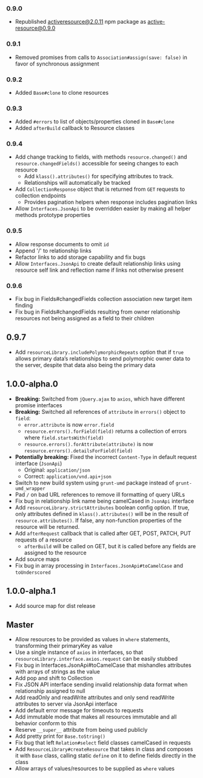 ### 0.9.0

* Republished activeresource@2.0.11 npm package as active-resource@0.9.0

### 0.9.1

* Removed promises from calls to `Association#assign(save: false)` in favor of synchronous assignment

### 0.9.2

* Added `Base#clone` to clone resources

### 0.9.3

* Added `#errors` to list of objects/properties cloned in `Base#clone`
* Added `afterBuild` callback to Resource classes

### 0.9.4

* Add change tracking to fields, with methods `resource.changed()` and `resource.changedFields()` accessible for seeing
changes to each resource
  * Add `klass().attributes()` for specifying attributes to track.
  * Relationships will automatically be tracked
* Add `CollectionResponse` object that is returned from `GET` requests to collection endpoints
  * Provides pagination helpers when response includes pagination links
* Allow `Interfaces.JsonApi` to be overridden easier by making all helper methods prototype properties

### 0.9.5

* Allow response documents to omit `id`
* Append '/' to relationship links
* Refactor links to add storage capability and fix bugs
* Allow `Interfaces.JsonApi` to create default relationship links using resource self link and reflection name if links not otherwise present

### 0.9.6

* Fix bug in Fields#changedFields collection association new target item finding
* Fix bug in Fields#changedFields resulting from owner relationship resources not being assigned as a field to their children

## 0.9.7

* Add `resourceLibrary.includePolymorphicRepeats` option that if `true` allows primary data’s relationships to send polymorphic
  owner data to the server, despite that data also being the primary data

## 1.0.0-alpha.0

* **Breaking:** Switched from `jQuery.ajax` to `axios`, which have different promise interfaces
* **Breaking:** Switched all references of `attribute` in `errors()` object to `field`:
  * `error.attribute` is now `error.field`
  * `resource.errors().forField(field)` returns a collection of errors where `field.startsWith(field)`
  * `resource.errors().forAttribute(attribute)` is now `resource.errors().detailsForField(field)`
* **Potentially breaking:** Fixed the incorrect `Content-Type` in default request interface (`JsonApi`)
  * Original: `application/json`
  * Correct: `application/vnd.api+json`
* Switch to new build system using `grunt-umd` package instead of `grunt-umd_wrapper`
* Pad `/` on bad URL references to remove ill formatting of query URLs
* Fix bug in relationship link name being camelCased in `JsonApi` interface
* Add `resourceLibrary.strictAttributes` boolean config option. If true, only attributes defined in `klass().attributes()` will
  be in the result of `resource.attributes()`. If false, any non-function properties of the resource will be returned.
* Add `afterRequest` callback that is called after GET, POST, PATCH, PUT requests of a resource
  * `afterBuild` will be called on GET, but it is called before any fields are assigned to the resource
* Add source maps
* Fix bug in array processing in `Interfaces.JsonApi#toCamelCase` and `toUnderscored`

## 1.0.0-alpha.1

* Add source map for dist release

## Master

* Allow resources to be provided as values in `where` statements, transforming their primaryKey as value
* Use a single instance of `axios` in interfaces, so that `resourceLibrary.interface.axios.request` can be easily stubbed
* Fix bug in Interfaces.JsonApi#toCamelCase that mishandles attributes with arrays of strings as the value
* Add pop and shift to Collection
* Fix JSON API interface sending invalid relationship data format when relationship assigned to null
* Add readOnly and readWrite attributes and only send readWrite attributes to server via JsonApi interface
* Add default error message for timeouts to requests
* Add immutable mode that makes all resources immutable and all behavior conform to this
* Reserve `__super__` attribute from being used publicly
* Add pretty print for `Base.toString()`
* Fix bug that left `Relation#select` field classes camelCased in requests
* Add `ResourceLibrary#createResource` that takes in class and composes it with `Base` class, calling static `define`
  on it to define fields directly in the class
* Allow arrays of values/resources to be supplied as `where` values
